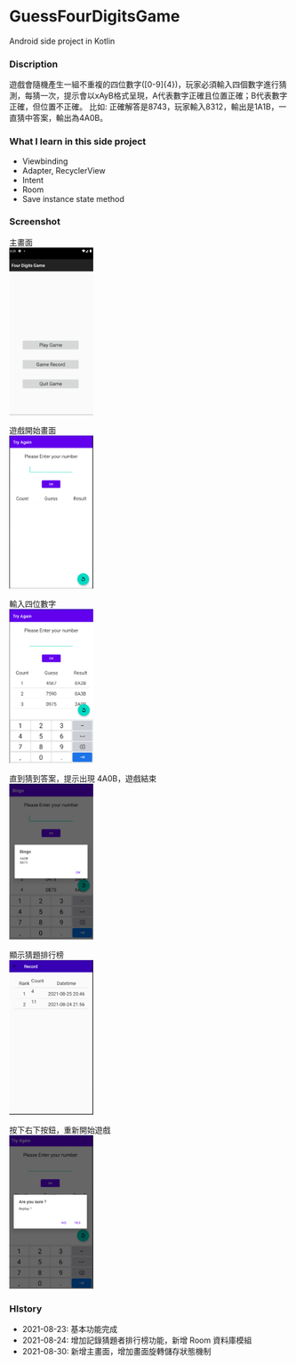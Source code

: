 # GuessFourDigitsGame
Android side project in Kotlin

### Discription
遊戲會隨機產生一組不重複的四位數字([0-9]{4})，玩家必須輸入四個數字進行猜測，每猜一次，提示會以xAyB格式呈現，A代表數字正確且位置正確；B代表數字正確，但位置不正確。
比如: 正確解答是8743，玩家輸入8312，輸出是1A1B，一直猜中答案，輸出為4A0B。

### What I learn in this side project
- Viewbinding
- Adapter, RecyclerView
- Intent
- Room
- Save instance state method

### Screenshot
主畫面<br />
<img src="pictures/10.PNG" width="30%" />

遊戲開始畫面<br />
<img src="pictures/6.PNG" width="30%" />

輸入四位數字<br />
<img src="pictures/7.PNG" width="30%" />

直到猜到答案，提示出現 4A0B，遊戲結束<br />
<img src="pictures/8.PNG" width="30%" />

顯示猜題排行榜<br />
<img src="pictures/9.PNG" width="30%" />

按下右下按鈕，重新開始遊戲<br />
<img src="pictures/5.PNG" width="30%" />

### HIstory
- 2021-08-23: 基本功能完成
- 2021-08-24: 增加記錄猜題者排行榜功能，新增 Room 資料庫模組
- 2021-08-30: 新增主畫面，增加畫面旋轉儲存狀態機制
